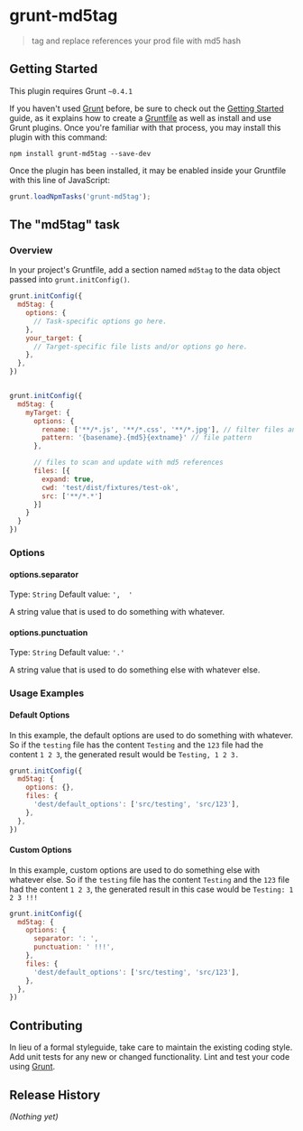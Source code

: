 # grunt-md5tag

> tag and replace references your prod file with md5 hash

## Getting Started
This plugin requires Grunt `~0.4.1`

If you haven't used [Grunt](http://gruntjs.com/) before, be sure to check out the [Getting Started](http://gruntjs.com/getting-started) guide, as it explains how to create a [Gruntfile](http://gruntjs.com/sample-gruntfile) as well as install and use Grunt plugins. Once you're familiar with that process, you may install this plugin with this command:

```shell
npm install grunt-md5tag --save-dev
```

Once the plugin has been installed, it may be enabled inside your Gruntfile with this line of JavaScript:

```js
grunt.loadNpmTasks('grunt-md5tag');
```

## The "md5tag" task

### Overview
In your project's Gruntfile, add a section named `md5tag` to the data object passed into `grunt.initConfig()`.

```js
grunt.initConfig({
  md5tag: {
    options: {
      // Task-specific options go here.
    },
    your_target: {
      // Target-specific file lists and/or options go here.
    },
  },
})


grunt.initConfig({
  md5tag: {
    myTarget: {
      options: {
        rename: ['**/*.js', '**/*.css', '**/*.jpg'], // filter files and add an md5 hash on this files
        pattern: '{basename}.{md5}{extname}' // file pattern
      },

      // files to scan and update with md5 references
      files: [{
        expand: true,
        cwd: 'test/dist/fixtures/test-ok',
        src: ['**/*.*']
      }]
    }
  }
})
```

### Options

#### options.separator
Type: `String`
Default value: `',  '`

A string value that is used to do something with whatever.

#### options.punctuation
Type: `String`
Default value: `'.'`

A string value that is used to do something else with whatever else.

### Usage Examples

#### Default Options
In this example, the default options are used to do something with whatever. So if the `testing` file has the content `Testing` and the `123` file had the content `1 2 3`, the generated result would be `Testing, 1 2 3.`

```js
grunt.initConfig({
  md5tag: {
    options: {},
    files: {
      'dest/default_options': ['src/testing', 'src/123'],
    },
  },
})
```

#### Custom Options
In this example, custom options are used to do something else with whatever else. So if the `testing` file has the content `Testing` and the `123` file had the content `1 2 3`, the generated result in this case would be `Testing: 1 2 3 !!!`

```js
grunt.initConfig({
  md5tag: {
    options: {
      separator: ': ',
      punctuation: ' !!!',
    },
    files: {
      'dest/default_options': ['src/testing', 'src/123'],
    },
  },
})
```

## Contributing
In lieu of a formal styleguide, take care to maintain the existing coding style. Add unit tests for any new or changed functionality. Lint and test your code using [Grunt](http://gruntjs.com/).

## Release History
_(Nothing yet)_
